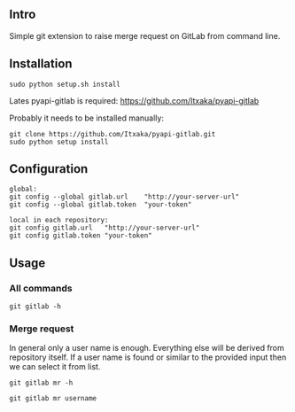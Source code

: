 ## Intro

Simple git extension to raise merge request on GitLab from command line.

## Installation

~~~
sudo python setup.sh install
~~~

Lates pyapi-gitlab is required: https://github.com/Itxaka/pyapi-gitlab

Probably it needs to be installed manually:
~~~
git clone https://github.com/Itxaka/pyapi-gitlab.git
sudo python setup install
~~~

## Configuration

~~~
global:
git config --global gitlab.url    "http://your-server-url"
git config --global gitlab.token  "your-token"

local in each repository:
git config gitlab.url   "http://your-server-url"
git config gitlab.token "your-token"
~~~

## Usage

### All commands

~~~
git gitlab -h
~~~

### Merge request

In general only a user name is enough. Everything else will be derived from repository itself.
If a user name is found or similar to the provided input then we can select it from list.

~~~
git gitlab mr -h

git gitlab mr username
~~~
